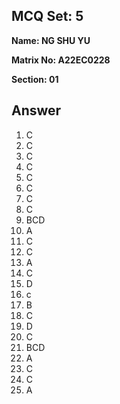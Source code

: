 ## MCQ Set: 5

**Name: NG SHU YU**

**Matrix No: A22EC0228**

**Section: 01**

## Answer
1. C
2. C
3. C
4. C
5. C
6. C
7. C
8. C
9. BCD
10. A
11. C
12. C
13. A
14. C
15. D
16. c
17. B
18. C
19. D
20. C
21. BCD
22. A
23. C
24. C
25. A


